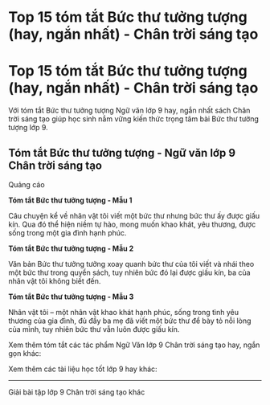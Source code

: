 # Top 15 tóm tắt Bức thư tưởng tượng (hay, ngắn nhất) - Chân trời sáng tạo

# Top 15 tóm tắt Bức thư tưởng tượng (hay, ngắn nhất) - Chân trời sáng tạo

Với tóm tắt Bức thư tưởng tượng Ngữ văn lớp 9 hay, ngắn nhất sách Chân trời sáng tạo giúp học sinh nắm vững kiến thức trọng tâm bài Bức thư tưởng tượng lớp 9.

## Tóm tắt Bức thư tưởng tượng - Ngữ văn lớp 9 Chân trời sáng tạo

Quảng cáo

**Tóm tắt Bức thư tưởng tượng - Mẫu 1**

Câu chuyện kể về nhân vật tôi viết một bức thư nhưng bức thư ấy được giấu kín. Qua đó thể hiện niềm tự hào, mong muốn khao khát, yêu thương, được sống trong một gia đình hạnh phúc.

**Tóm tắt Bức thư tưởng tượng - Mẫu 2**

Văn bản Bức thư tưởng tưởng xoay quanh bức thư của tôi viết và nhái theo một bức thư trong quyển sách, tuy nhiên bức đó lại được giấu kín, ba của nhân vật tôi không biết đến.

**Tóm tắt Bức thư tưởng tượng - Mẫu 3**

Nhân vật tôi – một nhân vật khao khát hạnh phúc, sống trong tình yêu thương của gia đình, đủ đầy ba mẹ đã viết một bức thư để bày tỏ nỗi lòng của mình, tuy nhiên bức thư vẫn luôn được giấu kín.

Xem thêm tóm tắt các tác phẩm Ngữ Văn lớp 9 Chân trời sáng tạo hay, ngắn gọn khác:

Xem thêm các tài liệu học tốt lớp 9 hay khác:

* * *

Giải bài tập lớp 9 Chân trời sáng tạo khác
